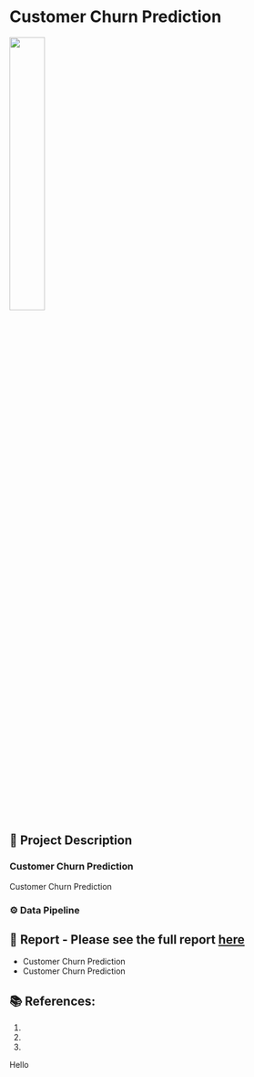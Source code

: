 # Customer Churn Prediction
<img src="https://github.com/rita-s/" width="35%">

## 📝 Project Description
### Customer Churn Prediction
Customer Churn Prediction

### ⚙️ Data Pipeline

## 💼 Report - Please see the full report <a href="https://github.com/rita-s/" target="_blank">here</a>

* Customer Churn Prediction
* Customer Churn Prediction


## 📚 References:
1. 
2. 
3. 
Hello